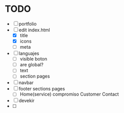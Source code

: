 # TODO

- [ ] portfolio
- [ ] edit index.html
  - [x] title
  - [x] icons
  - [ ] meta
- [ ] languajes
  - [ ] visible boton
  - [ ] are global?
  - [ ] text
  - [ ] section pages
- [ ] navbar
- [ ] footer
 sections pages
  - [ ] Home(service)  compromiso  Customer  Contact 
- [ ] devekir
- [ ]